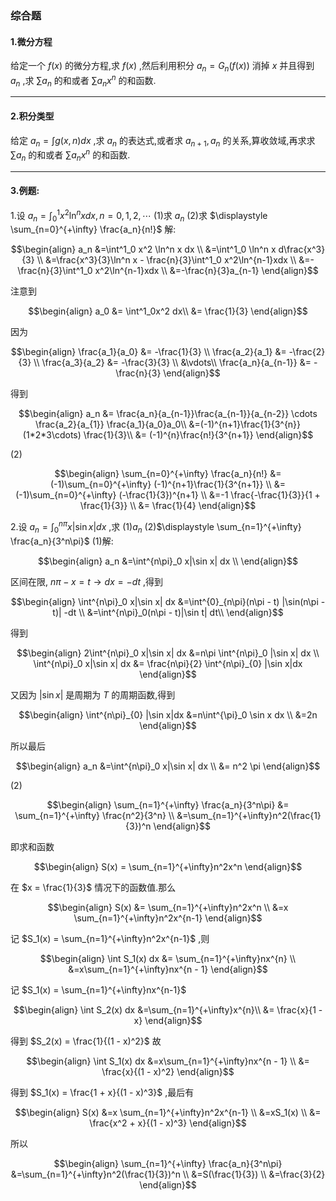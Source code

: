 ### 综合题
#### 1.微分方程
给定一个 $f(x)$ 的微分方程,求 $f(x)$ ,然后利用积分 $a_n = G_n(f(x))$ 消掉 $x$ 并且得到 $a_n$ ,求 $\sum a_n$ 的和或者 $\sum a_nx^n$ 的和函数.

---
#### 2.积分类型
给定 $a_n = \int g(x,n) dx$ ,求 $a_n$ 的表达式,或者求 $a_{n + 1},a_n$ 的关系,算收敛域,再求求 $\sum a_n$ 的和或者 $\sum a_nx^n$ 的和函数.



---
#### 3.例题:
1.设 $a_n = \displaystyle \int^1_0 x^2 \ln^n x dx,n=0,1,2,\cdots$
(1)求 $a_n$
(2)求 $\displaystyle \sum_{n=0}^{+\infty} \frac{a_n}{n!}$
解:

$$\begin{align}
    a_n &=\int^1_0 x^2 \ln^n x dx \\
    &=\int^1_0 \ln^n x d\frac{x^3}{3} \\
    &=\frac{x^3}{3}\ln^n x - \frac{n}{3}\int^1_0 x^2\ln^{n-1}xdx \\
    &=- \frac{n}{3}\int^1_0 x^2\ln^{n-1}xdx \\
    &=-\frac{n}{3}a_{n-1}
\end{align}$$

注意到

$$\begin{align}
    a_0 &= \int^1_0x^2 dx\\
    &= \frac{1}{3}
\end{align}$$

因为

$$\begin{align}
    \frac{a_1}{a_0} &= -\frac{1}{3} \\
    \frac{a_2}{a_1} &= -\frac{2}{3} \\
    \frac{a_3}{a_2} &= -\frac{3}{3} \\
    &\vdots\\
    \frac{a_n}{a_{n-1}} &= -\frac{n}{3}
\end{align}$$

得到

$$\begin{align}
    a_n &= \frac{a_n}{a_{n-1}}\frac{a_{n-1}}{a_{n-2}} \cdots \frac{a_2}{a_{1}} \frac{a_1}{a_0}a_0\\
    &=(-1)^{n+1}\frac{1}{3^{n}}(1*2*3\cdots) \frac{1}{3}\\
    &= (-1)^{n}\frac{n!}{3^{n+1}}
\end{align}$$

(2)

$$\begin{align}
    \sum_{n=0}^{+\infty} \frac{a_n}{n!} &=(-1)\sum_{n=0}^{+\infty} (-1)^{n+1}\frac{1}{3^{n+1}} \\
    &=(-1)\sum_{n=0}^{+\infty} (-\frac{1}{3})^{n+1} \\
    &=-1 \frac{-\frac{1}{3}}{1 + \frac{1}{3}} \\
    &= \frac{1}{4}
\end{align}$$

2.设 $a_n = \displaystyle \int^{n\pi}_0 x|\sin x| dx$ ,求
(1)$a_n$
(2)$\displaystyle \sum_{n=1}^{+\infty} \frac{a_n}{3^n\pi}$
(1)解:

$$\begin{align}
    a_n &=\int^{n\pi}_0 x|\sin x| dx \\ 
\end{align}$$

区间在限, $n\pi - x = t \rightarrow dx = -dt$ ,得到

$$\begin{align}
    \int^{n\pi}_0 x|\sin x| dx &=\int^{0}_{n\pi}(n\pi - t) |\sin(n\pi - t)| -dt \\
    &=\int^{n\pi}_0(n\pi - t)|\sin t| dt\\
\end{align}$$

得到

$$\begin{align}
    2\int^{n\pi}_0 x|\sin x| dx &=n\pi \int^{n\pi}_0 |\sin x| dx \\
    \int^{n\pi}_0 x|\sin x| dx &= \frac{n\pi}{2} \int^{n\pi}_{0} |\sin x|dx
\end{align}$$

又因为 $|\sin x|$ 是周期为 $T$ 的周期函数,得到

$$\begin{align}
    \int^{n\pi}_{0} |\sin x|dx &=n\int^{\pi}_0 \sin x dx \\
    &=2n
\end{align}$$

所以最后

$$\begin{align}
    a_n &=\int^{n\pi}_0 x|\sin x| dx  \\
    &= n^2 \pi 
\end{align}$$

(2)

$$\begin{align}
    \sum_{n=1}^{+\infty} \frac{a_n}{3^n\pi} &=  \sum_{n=1}^{+\infty} \frac{n^2}{3^n} \\
    &=\sum_{n=1}^{+\infty}n^2(\frac{1}{3})^n
\end{align}$$

即求和函数

$$\begin{align}
    S(x) = \sum_{n=1}^{+\infty}n^2x^n
\end{align}$$

在 $x = \frac{1}{3}$ 情况下的函数值.那么

$$\begin{align}
    S(x) &= \sum_{n=1}^{+\infty}n^2x^n \\
    &=x \sum_{n=1}^{+\infty}n^2x^{n-1}
\end{align}$$

记 $S_1(x) = \sum_{n=1}^{+\infty}n^2x^{n-1}$ ,则

$$\begin{align}
    \int S_1(x) dx &= \sum_{n=1}^{+\infty}nx^{n} \\
    &=x\sum_{n=1}^{+\infty}nx^{n - 1}
\end{align}$$

记 $S_1(x) = \sum_{n=1}^{+\infty}nx^{n-1}$

$$\begin{align}
    \int S_2(x) dx &=\sum_{n=1}^{+\infty}x^{n}\\
    &= \frac{x}{1 - x}
\end{align}$$

得到 $S_2(x) = \frac{1}{(1 - x)^2}$ 故

$$\begin{align}
     \int S_1(x) dx &=x\sum_{n=1}^{+\infty}nx^{n - 1} \\
     &= \frac{x}{(1 - x)^2}
\end{align}$$


得到 $S_1(x) = \frac{1 + x}{(1 - x)^3}$ ,最后有

$$\begin{align}
    S(x) &=x \sum_{n=1}^{+\infty}n^2x^{n-1} \\
    &=xS_1(x) \\
    &= \frac{x^2 + x}{(1 - x)^3}
\end{align}$$

所以

$$\begin{align}
    \sum_{n=1}^{+\infty} \frac{a_n}{3^n\pi} &=\sum_{n=1}^{+\infty}n^2(\frac{1}{3})^n \\
    &=S(\frac{1}{3}) \\
    &=\frac{3}{2}
\end{align}$$
